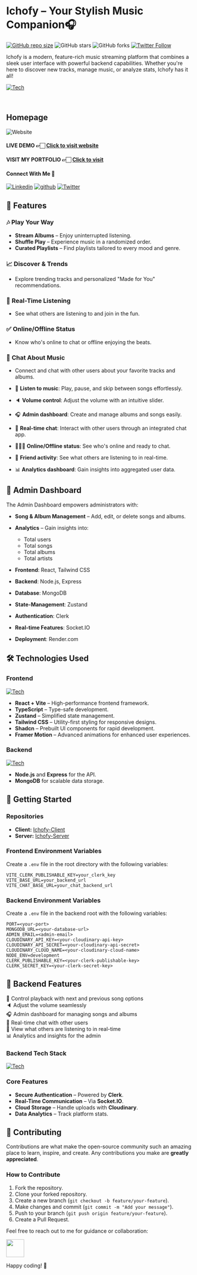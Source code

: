 # Ichofy – Your Stylish Music Companion🎧

[![GitHub repo size](https://img.shields.io/github/repo-size/Rupesh-Piwal/Ichofy)](https://github.com/Rupesh-Piwal/Ichofy) ![GitHub stars](https://img.shields.io/github/stars/ramxcodes/Syncify-frontend?style=social) ![GitHub forks](https://img.shields.io/github/forks/Rupesh-Piwal/Ichofy?style=social) [![Twitter Follow](https://img.shields.io/twitter/follow/rpmarch21?style=social)](https://x.com/intent/follow?screen_name=rpmarch21)

Ichofy is a modern, feature-rich music streaming platform that combines a sleek user interface with powerful backend capabilities. Whether you're here to discover new tracks, manage music, or analyze stats, Ichofy has it all!


[![Tech](https://skillicons.dev/icons?i=react,vite,typescript,tailwindcss,github,vscode,md,vercel,nodejs,express,mongodb,js,git,postman)](https://syncify.rocks)

<br>

##  Homepage

<img src="./client//public//homepage.png" alt="Website">

#### LIVE DEMO 👉🏻 <a href="https://ichofy.onrender.com/">Click to visit website</a>

#### VISIT MY PORTFOLIO 👉🏻 <a href="https://rupesh-piwal-portfolio.vercel.app">Click to visit</a>

#### Connect With Me 🚀

[![Linkedin](https://skillicons.dev/icons?i=linkedin)](https://www.linkedin.com/in/rupesh-piwal21/) [![github](https://skillicons.dev/icons?i=github)](https://github.com/Rupesh-Piwal) [![Twitter](https://skillicons.dev/icons?i=twitter)](https://x.com/rpmarch21)


## 🎯 **Features**

### 🎶 **Play Your Way**

- **Stream Albums** – Enjoy uninterrupted listening.
- **Shuffle Play** – Experience music in a randomized order.
- **Curated Playlists** – Find playlists tailored to every mood and genre.

<!-- ### 🔍 **Search Songs**

- Locate your favorite songs instantly. -->

### 📈 **Discover & Trends**

- Explore trending tracks and personalized "Made for You" recommendations.

### 👀 **Real-Time Listening**

- See what others are listening to and join in the fun.

### ✅ **Online/Offline Status**

- Know who's online to chat or offline enjoying the beats.

### 💬 **Chat About Music**

- Connect and chat with other users about your favorite tracks and albums.

- 🎸 **Listen to music**: Play, pause, and skip between songs effortlessly.
- 🔈 **Volume control**: Adjust the volume with an intuitive slider.
- 🎧 **Admin dashboard**: Create and manage albums and songs easily.
- 💬 **Real-time chat**: Interact with other users through an integrated chat app.
- 👨🏼‍💼 **Online/Offline status**: See who's online and ready to chat.
- 👀 **Friend activity**: See what others are listening to in real-time.
- 📊 **Analytics dashboard**: Gain insights into aggregated user data.



## 🎨 **Admin Dashboard**

The Admin Dashboard empowers administrators with:

- **Song & Album Management** – Add, edit, or delete songs and albums.
- **Analytics** – Gain insights into:
  - Total users
  - Total songs
  - Total albums
  - Total artists

- **Frontend**: React, Tailwind CSS
- **Backend**: Node.js, Express
- **Database**: MongoDB
- **State-Management**: Zustand
- **Authentication**: Clerk
- **Real-time Features**: Socket.IO
- **Deployment**: Render.com

## 🛠️ **Technologies Used**

### Frontend

[![Tech](https://skillicons.dev/icons?i=react,vite,typescript,tailwindcss,github,vscode,md,vercel)](https://ichofy.onrender.com/)

- **React + Vite** – High-performance frontend framework.
- **TypeScript** – Type-safe development.
- **Zustand** – Simplified state management.
- **Tailwind CSS** – Utility-first styling for responsive designs.
- **Shadcn** – Prebuilt UI components for rapid development.
- **Framer Motion** – Advanced animations for enhanced user experiences.

### Backend

[![Tech](https://skillicons.dev/icons?i=nodejs,express,mongodb,js,git,github,vscode,md,postman)](https://syncify.rocks)

- **Node.js** and **Express** for the API.
- **MongoDB** for scalable data storage.



## 🚀 **Getting Started**

### Repositories

- **Client:** [Ichofy-Client](https://github.com/Rupesh-Piwal/Ichofy/tree/main/client)
- **Server:** [Ichofy-Server](https://github.com/Rupesh-Piwal/Ichofy/tree/main/server)

### Frontend Environment Variables

Create a `.env` file in the root directory with the following variables:

```env
VITE_CLERK_PUBLISHABLE_KEY=your_clerk_key
VITE_BASE_URL=your_backend_url
VITE_CHAT_BASE_URL=your_chat_backend_url
```

### Backend Environment Variables

Create a `.env` file in the backend root with the following variables:

```env
PORT=<your-port>
MONGODB_URL=<your-database-url>
ADMIN_EMAIL=<admin-email>
CLOUDINARY_API_KEY=<your-cloudinary-api-key>
CLOUDINARY_API_SECRET=<your-cloudinary-api-secret>
CLOUDINARY_CLOUD_NAME=<your-cloudinary-cloud-name>
NODE_ENV=development
CLERK_PUBLISHABLE_KEY=<your-clerk-publishable-key>
CLERK_SECRET_KEY=<your-clerk-secret-key>
```

## 🌟 **Backend Features**

🎸 Control playback with next and previous song options  
🔈 Adjust the volume seamlessly  
🎧 Admin dashboard for managing songs and albums  
💬 Real-time chat with other users  
👀 View what others are listening to in real-time  
📊 Analytics and insights for the admin

### Backend Tech Stack

[![Tech](https://skillicons.dev/icons?i=nodejs,express,mongodb,js,git,github,vscode)](https://syncify.rocks)

### Core Features

- **Secure Authentication** – Powered by **Clerk**.
- **Real-Time Communication** – Via **Socket.IO**.
- **Cloud Storage** – Handle uploads with **Cloudinary**.
- **Data Analytics** – Track platform stats.


## 🤝 **Contributing**

Contributions are what make the open-source community such an amazing place to learn, inspire, and create. Any contributions you make are **greatly appreciated**.

### How to Contribute

1. Fork the repository.
2. Clone your forked repository.
3. Create a new branch (`git checkout -b feature/your-feature`).
4. Make changes and commit (`git commit -m "Add your message"`).
5. Push to your branch (`git push origin feature/your-feature`).
6. Create a Pull Request.

Feel free to reach out to me for guidance or collaboration:

[<img src="https://upload.wikimedia.org/wikipedia/commons/7/7e/Gmail_icon_%282020%29.svg" width="48">](mailto:rpiwal02@gmail.com)


Happy coding! 🚀
